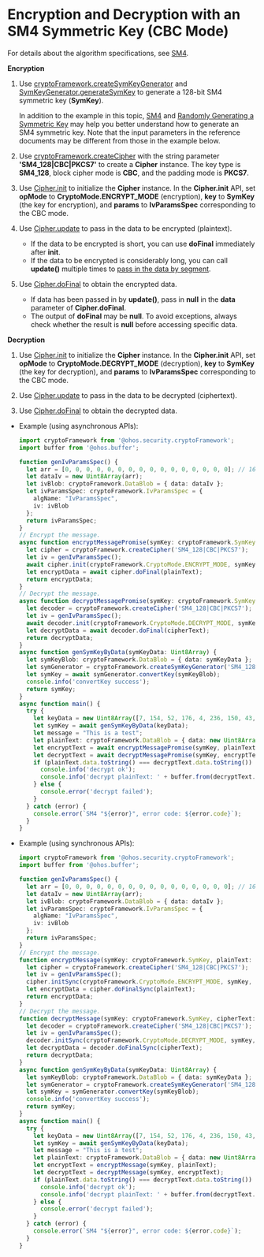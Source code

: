 # Encryption and Decryption with an SM4 Symmetric Key (CBC Mode)


For details about the algorithm specifications, see [SM4](crypto-sym-encrypt-decrypt-spec.md#sm4).

**Encryption**


1. Use [cryptoFramework.createSymKeyGenerator](../../reference/apis-crypto-architecture-kit/js-apis-cryptoFramework.md#cryptoframeworkcreatesymkeygenerator) and [SymKeyGenerator.generateSymKey](../../reference/apis-crypto-architecture-kit/js-apis-cryptoFramework.md#generatesymkey-1) to generate a 128-bit SM4 symmetric key (**SymKey**).
   
   In addition to the example in this topic, [SM4](crypto-sym-key-generation-conversion-spec.md#sm4) and [Randomly Generating a Symmetric Key](crypto-generate-sym-key-randomly.md) may help you better understand how to generate an SM4 symmetric key. Note that the input parameters in the reference documents may be different from those in the example below.

2. Use [cryptoFramework.createCipher](../../reference/apis-crypto-architecture-kit/js-apis-cryptoFramework.md#cryptoframeworkcreatecipher) with the string parameter **'SM4_128|CBC|PKCS7'** to create a **Cipher** instance. The key type is **SM4_128**, block cipher mode is **CBC**, and the padding mode is **PKCS7**.

3. Use [Cipher.init](../../reference/apis-crypto-architecture-kit/js-apis-cryptoFramework.md#init-1) to initialize the **Cipher** instance. In the **Cipher.init** API, set **opMode** to **CryptoMode.ENCRYPT_MODE** (encryption), **key** to **SymKey** (the key for encryption), and **params** to **IvParamsSpec** corresponding to the CBC mode.

4. Use [Cipher.update](../../reference/apis-crypto-architecture-kit/js-apis-cryptoFramework.md#update-1) to pass in the data to be encrypted (plaintext).
   
   - If the data to be encrypted is short, you can use **doFinal** immediately after **init**.
   - If the data to be encrypted is considerably long, you can call **update()** multiple times to [pass in the data by segment](crypto-aes-sym-encrypt-decrypt-gcm-by-segment.md).

5. Use [Cipher.doFinal](../../reference/apis-crypto-architecture-kit/js-apis-cryptoFramework.md#dofinal-1) to obtain the encrypted data.
   
   - If data has been passed in by **update()**, pass in **null** in the **data** parameter of **Cipher.doFinal**.
   - The output of **doFinal** may be **null**. To avoid exceptions, always check whether the result is **null** before accessing specific data.


**Decryption**


1. Use [Cipher.init](../../reference/apis-crypto-architecture-kit/js-apis-cryptoFramework.md#init-1) to initialize the **Cipher** instance. In the **Cipher.init** API, set **opMode** to **CryptoMode.DECRYPT_MODE** (decryption), **key** to **SymKey** (the key for decryption), and **params** to **IvParamsSpec** corresponding to the CBC mode.

2. Use [Cipher.update](../../reference/apis-crypto-architecture-kit/js-apis-cryptoFramework.md#update-1) to pass in the data to be decrypted (ciphertext).

3. Use [Cipher.doFinal](../../reference/apis-crypto-architecture-kit/js-apis-cryptoFramework.md#dofinal-1) to obtain the decrypted data.


- Example (using asynchronous APIs):

  ```ts
  import cryptoFramework from '@ohos.security.cryptoFramework';
  import buffer from '@ohos.buffer';

  function genIvParamsSpec() {
    let arr = [0, 0, 0, 0, 0, 0, 0, 0, 0, 0, 0, 0, 0, 0, 0, 0]; // 16 bytes
    let dataIv = new Uint8Array(arr);
    let ivBlob: cryptoFramework.DataBlob = { data: dataIv };
    let ivParamsSpec: cryptoFramework.IvParamsSpec = {
      algName: "IvParamsSpec",
      iv: ivBlob
    };
    return ivParamsSpec;
  }
  // Encrypt the message.
  async function encryptMessagePromise(symKey: cryptoFramework.SymKey, plainText: cryptoFramework.DataBlob) {
    let cipher = cryptoFramework.createCipher('SM4_128|CBC|PKCS7');
    let iv = genIvParamsSpec();
    await cipher.init(cryptoFramework.CryptoMode.ENCRYPT_MODE, symKey, iv);
    let encryptData = await cipher.doFinal(plainText);
    return encryptData;
  }
  // Decrypt the message.
  async function decryptMessagePromise(symKey: cryptoFramework.SymKey, cipherText: cryptoFramework.DataBlob) {
    let decoder = cryptoFramework.createCipher('SM4_128|CBC|PKCS7');
    let iv = genIvParamsSpec();
    await decoder.init(cryptoFramework.CryptoMode.DECRYPT_MODE, symKey, iv);
    let decryptData = await decoder.doFinal(cipherText);
    return decryptData;
  }
  async function genSymKeyByData(symKeyData: Uint8Array) {
    let symKeyBlob: cryptoFramework.DataBlob = { data: symKeyData };
    let symGenerator = cryptoFramework.createSymKeyGenerator('SM4_128');
    let symKey = await symGenerator.convertKey(symKeyBlob);
    console.info('convertKey success');
    return symKey;
  }
  async function main() {
    try {
      let keyData = new Uint8Array([7, 154, 52, 176, 4, 236, 150, 43, 237, 9, 145, 166, 141, 174, 224, 131]);
      let symKey = await genSymKeyByData(keyData);
      let message = "This is a test";
      let plainText: cryptoFramework.DataBlob = { data: new Uint8Array(buffer.from(message, 'utf-8').buffer) };
      let encryptText = await encryptMessagePromise(symKey, plainText);
      let decryptText = await decryptMessagePromise(symKey, encryptText);
      if (plainText.data.toString() === decryptText.data.toString()) {
        console.info('decrypt ok');
        console.info('decrypt plainText: ' + buffer.from(decryptText.data).toString('utf-8'));
      } else {
        console.error('decrypt failed');
      }
    } catch (error) {
      console.error(`SM4 "${error}", error code: ${error.code}`);
    }
  }
  ```

- Example (using synchronous APIs):

  ```ts
  import cryptoFramework from '@ohos.security.cryptoFramework';
  import buffer from '@ohos.buffer';

  function genIvParamsSpec() {
    let arr = [0, 0, 0, 0, 0, 0, 0, 0, 0, 0, 0, 0, 0, 0, 0, 0]; // 16 bytes
    let dataIv = new Uint8Array(arr);
    let ivBlob: cryptoFramework.DataBlob = { data: dataIv };
    let ivParamsSpec: cryptoFramework.IvParamsSpec = {
      algName: "IvParamsSpec",
      iv: ivBlob
    };
    return ivParamsSpec;
  }
  // Encrypt the message.
  function encryptMessage(symKey: cryptoFramework.SymKey, plainText: cryptoFramework.DataBlob) {
    let cipher = cryptoFramework.createCipher('SM4_128|CBC|PKCS7');
    let iv = genIvParamsSpec();
    cipher.initSync(cryptoFramework.CryptoMode.ENCRYPT_MODE, symKey, iv);
    let encryptData = cipher.doFinalSync(plainText);
    return encryptData;
  }
  // Decrypt the message.
  function decryptMessage(symKey: cryptoFramework.SymKey, cipherText: cryptoFramework.DataBlob) {
    let decoder = cryptoFramework.createCipher('SM4_128|CBC|PKCS7');
    let iv = genIvParamsSpec();
    decoder.initSync(cryptoFramework.CryptoMode.DECRYPT_MODE, symKey, iv);
    let decryptData = decoder.doFinalSync(cipherText);
    return decryptData;
  }
  async function genSymKeyByData(symKeyData: Uint8Array) {
    let symKeyBlob: cryptoFramework.DataBlob = { data: symKeyData };
    let symGenerator = cryptoFramework.createSymKeyGenerator('SM4_128');
    let symKey = symGenerator.convertKey(symKeyBlob);
    console.info('convertKey success');
    return symKey;
  }
  async function main() {
    try {
      let keyData = new Uint8Array([7, 154, 52, 176, 4, 236, 150, 43, 237, 9, 145, 166, 141, 174, 224, 131]);
      let symKey = await genSymKeyByData(keyData);
      let message = "This is a test";
      let plainText: cryptoFramework.DataBlob = { data: new Uint8Array(buffer.from(message, 'utf-8').buffer) };
      let encryptText = encryptMessage(symKey, plainText);
      let decryptText = decryptMessage(symKey, encryptText);
      if (plainText.data.toString() === decryptText.data.toString()) {
        console.info('decrypt ok');
        console.info('decrypt plainText: ' + buffer.from(decryptText.data).toString('utf-8'));
      } else {
        console.error('decrypt failed');
      }
    } catch (error) {
      console.error(`SM4 "${error}", error code: ${error.code}`);
    }
  }
  ```

